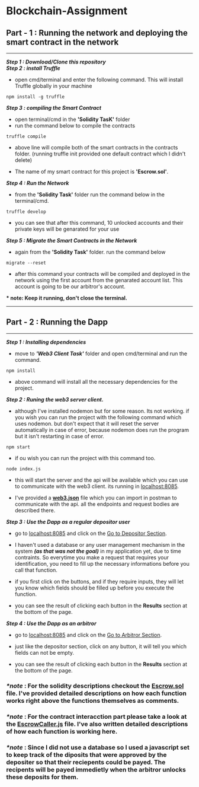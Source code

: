 # __Blockchain-Assignment__ 
## __Part - 1 : Running the network and deploying the smart contract in the network__  
---  

___Step 1 : Download/Clone this repository___  
___Step 2 : install Truffle___  
- open cmd/terminal and enter the following command. This will install Truffle globally in your machine

~~~
npm install -g truffle  
~~~

___Step 3 : compiling the Smart Contract___
- open terminal/cmd in the __'Solidity TasK'__ folder
- run the command below to compile the contracts
~~~
truffle compile
~~~
- above line will compile both of the smart contracts in the contracts folder. 
(running truffle init provided one default contract which I didn't delete)

- The name of my smart contract for this project is __'Escrow.sol'__.

___Step 4 : Run the Network___
- from the __'Solidity Task'__ folder run the command below in the terminal/cmd.

~~~
truffle develop
~~~
- you can see that after this command, 10 unlocked accounts and their private keys will be genarated for your use  


___Step 5 : Migrate the Smart Contracts in the Network___  

- again from the __'Solidity Task'__ folder. run the command below

~~~
migrate --reset
~~~
- after this command your contracts will be compiled and deployed in the network using the first account from the genarated account list. This account is going to be our arbitror's account. 

__* note: Keep it running, don't close the terminal.__
  
---

## __Part - 2 : Running the Dapp__  
--- 
___Step 1 : Installing dependencies___
- move to ___'Web3 Client Task'___ folder and open cmd/terminal and run the command.

~~~
npm install
~~~

- above command will install all the necessary dependencies for the project.

___Step 2 : Runing the web3 server client.___
- although I've installed nodemon but for some reason. Its not working. if you wish you can run the project with the following command which uses nodemon. but don't expect that it will reset the server automatically in case of error, because nodemon does run the program but it isn't restarting in case of error.

~~~
npm start
~~~

- if ou wish you can run the project with this command too.

~~~
node index.js
~~~

- this will start the server and the api will be available which you can use to communicate with the web3 client. its running in [localhost:8085]().

- I've provided a [__web3.json__](https://github.com/Emon177277/Blockchain-Assignment/blob/main/web3.json) file which you can import in postman to communicate with the api. all the endpoints and request bodies are described there.  

___Step 3 : Use the Dapp as a regular depositor user___
- go to [localhost:8085](http://localhost:8085/) and click on the [Go to Depositor Section](http://localhost:8085/static/depositor). 

- I haven't used a database or any user management mechanism in the system ___(as that was not the goal)___ in my application yet, due to time contraints. So everytime you make a request that requires your identification, you need to fill up the necessary informations before you call that function.  

- if you first click on the buttons, and if they require inputs, they will let you know which fields should be filled up before you execute the function.   

- you can see the result of clicking each button in the __Results__ section at the bottom of the page.

___Step 4 : Use the Dapp as an arbitror___
- go to [localhost:8085](http://localhost:8085/) and click on the [Go to Arbitror Section](http://localhost:8085/static/arbitror).  

- just like the depositor section, click on any button, it will tell you which fields can not be empty.

- you can see the result of clicking each button in the __Results__ section at the bottom of the page.



### ___*note___ : For the solidity descriptions checkout the  [__Escrow.sol__](https://github.com/Emon177277/Blockchain-Assignment/blob/main/Solidity%20Task/contracts/Escrow.sol) file. I've provided detailed descriptions on how each function works right above the functions themselves as comments.

### ___*note___ : For the contract interacction part please take a look at the [__EscrowCaller.js__](https://github.com/Emon177277/Blockchain-Assignment/blob/main/Web3%20Client%20Task/EscrowCaller.js) file. I've also written detailed descriptions of how each function is working here.  

### ___*note___ : Since I did not use a database so I used a javascript set to keep track of the diposits that were approved by the depositer so that their reciepents could be payed. The recipents will be payed immedietly when the arbitror unlocks these deposits for them.






